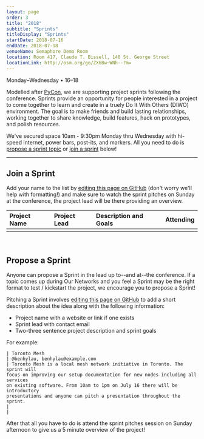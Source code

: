```yaml
---
layout: page
order: 3
title: "2018"
subtitle: "Sprints"
titleDisplay: "Sprints"
startDate: 2018-07-16
endDate: 2018-07-18
venueName: Semaphore Demo Room
location: Room 417, Claude T. Bissell, 140 St. George Street
locationLink: http://osm.org/go/ZX6Bw~WNh--?m=
---
```


Monday–Wednesday • 16–18

Modelled after [PyCon](https://us.pycon.org/2018/community/sprints/), we are supporting project sprints following the conference. Sprints provide an opportunity for people interested in a project to come together to learn and create in a truely Do It With Others (DIWO) environment. The goal is to make friends and build lasting relationships, working together to share knowledge, build features, hack on prototypes, and polish resources.

We've secured space 10am - 9:30pm Monday thru Wednesday with hi-speed internet, power bars, post-its, and markers. All you need to do is [propose a sprint topic](#propose-a-sprint) or [join a sprint](#join-a-sprint) below!

***

## Join a Sprint

Add your name to the list by [editing this page on GitHub](https://github.com/ournetworks/ournetworks.ca/edit/master/2018/sprints.md) (don't worry we'll help with formatting!) and make sure to watch the sprint pitches on Sunday at the conference, the project lead will be there providing an overview.



| Project Name            | Project Lead | Description and Goals | Attending |
|:------------------------|:-------------|:----------------------|:----------|
|                         |              |                       |           |

<br />

## Propose a Sprint

Anyone can propose a Sprint in the lead up to--and at--the conference. If a topic comes up during Our Networks and you feel a Sprint may be the right format to test / kickstart the project, we encourage you to propose a Sprint!

Pitching a Sprint involves [editing this page on GitHub](https://github.com/ournetworks/ournetworks.ca/edit/master/2018/sprints.md) to add a short description about the idea along with the following information:

- Project name with a website or link if one exists
- Sprint lead with contact email
- Two-three sentence project description and sprint goals

For example:

```
| Toronto Mesh
| @benhylau, benhylau@example.com
| Toronto Mesh is a local mesh network initiative in Toronto. The sprint will
focus on improving our setup documentation for new nodes including all services
on existing software. From 10am to 1pm on July 16 there will be introductory
presentations and anyone can pitch a presentation throughout the sprint.
|
|
```


After that all you have to do is attend the sprint pitches session on Sunday afternoon to give us a 5 minute overview of the project!
